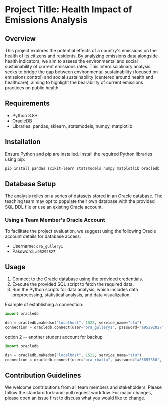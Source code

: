 # Project Title: Health Impact of Emissions Analysis

## Overview

This project explores the potential effects of a country's emissions on the health of its citizens and residents. By analyzing emissions data alongside health indicators, we aim to assess the environmental and social sustainability of current emissions rates. This interdisciplinary analysis seeks to bridge the gap between environmental sustainability (focused on emissions control) and social sustainability (centered around health and healthcare), aiming to highlight the bearability of current emissions practices on public health.

## Requirements

- Python 3.8+
- OracleDB
- Libraries: pandas, sklearn, statsmodels, numpy, matplotlib

## Installation

Ensure Python and pip are installed. Install the required Python libraries using pip:

```bash
pip install pandas scikit-learn statsmodels numpy matplotlib oracledb
```

## Database Setup

The analysis relies on a series of datasets stored in an Oracle database. The teaching team may opt to populate their own database with the provided SQL DDL file or use an existing Oracle account.

### Using a Team Member's Oracle Account

To facilitate the project evaluation, we suggest using the following Oracle account details for database access:

- Username: `ora_gullery1`
- Password: `a95292827`


## Usage

1. Connect to the Oracle database using the provided credentials.
2. Execute the provided SQL script to fetch the required data.
3. Run the Python scripts for data analysis, which includes data preprocessing, statistical analysis, and data visualization.

Example of establishing a connection:

```python
import oracledb

dsn = oracledb.makedsn("localhost", 1522, service_name="stu")
connection = oracledb.connect(user="ora_gullery1", password="a95292827", dsn=dsn)
```

option 2 -- another student account for backup

```python
import oracledb

dsn = oracledb.makedsn("localhost", 1522, service_name="stu")
connection = oracledb.connect(user="ora_rbattu", password="a85855856", dsn=dsn)
```

## Contribution Guidelines

We welcome contributions from all team members and stakeholders. Please follow the standard fork-and-pull request workflow. For major changes, please open an issue first to discuss what you would like to change.
